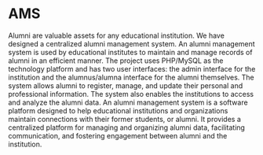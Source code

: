# AMS

Alumni are valuable assets for any educational institution. We have designed a centralized alumni management system. An alumni management system is used by educational institutes to maintain and manage records of alumni in an efficient manner. The project uses PHP/MySQL as the technology platform and has two user interfaces: the admin interface for the institution and the alumnus/alumna interface for the alumni themselves. The system allows alumni to register, manage, and update their personal and professional information. The system also enables the institutions to access and analyze the alumni data.
An alumni management system is a software platform designed to help educational institutions and organizations maintain connections with their former students, or alumni. It provides a centralized platform for managing and organizing alumni data, facilitating communication, and fostering engagement between alumni and the institution.


